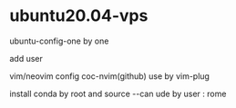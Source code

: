 # ubuntu20.04-vps
ubuntu-config-one by one

add user

vim/neovim config  coc-nvim(github) use by vim-plug

install conda by root and source --can ude by user : rome





